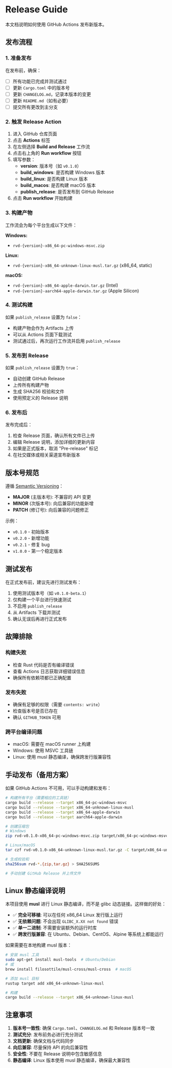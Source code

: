 # Release Guide

本文档说明如何使用 GitHub Actions 发布新版本。

## 发布流程

### 1. 准备发布

在发布前，确保：

- [ ] 所有功能已完成并测试通过
- [ ] 更新 `Cargo.toml` 中的版本号
- [ ] 更新 `CHANGELOG.md`，记录本版本的变更
- [ ] 更新 `README.md`（如有必要）
- [ ] 提交所有更改到主分支

### 2. 触发 Release Action

1. 进入 GitHub 仓库页面
2. 点击 **Actions** 标签
3. 在左侧选择 **Build and Release** 工作流
4. 点击右上角的 **Run workflow** 按钮
5. 填写参数：
   - **version**: 版本号（如 `v0.1.0`）
   - **build_windows**: 是否构建 Windows 版本
   - **build_linux**: 是否构建 Linux 版本
   - **build_macos**: 是否构建 macOS 版本
   - **publish_release**: 是否发布到 GitHub Release
6. 点击 **Run workflow** 开始构建

### 3. 构建产物

工作流会为每个平台生成以下文件：

**Windows:**
- `rvd-{version}-x86_64-pc-windows-msvc.zip`

**Linux:**
- `rvd-{version}-x86_64-unknown-linux-musl.tar.gz` (x86_64, static)

**macOS:**
- `rvd-{version}-x86_64-apple-darwin.tar.gz` (Intel)
- `rvd-{version}-aarch64-apple-darwin.tar.gz` (Apple Silicon)

### 4. 测试构建

如果 `publish_release` 设置为 `false`：

- 构建产物会作为 Artifacts 上传
- 可以从 Actions 页面下载测试
- 测试通过后，再次运行工作流并启用 `publish_release`

### 5. 发布到 Release

如果 `publish_release` 设置为 `true`：

- 自动创建 GitHub Release
- 上传所有构建产物
- 生成 SHA256 校验和文件
- 使用预定义的 Release 说明

### 6. 发布后

发布完成后：

1. 检查 Release 页面，确认所有文件已上传
2. 编辑 Release 说明，添加详细的更新内容
3. 如果是正式版本，取消 "Pre-release" 标记
4. 在社交媒体或相关渠道宣布新版本

## 版本号规范

遵循 [Semantic Versioning](https://semver.org/)：

- **MAJOR** (主版本号): 不兼容的 API 变更
- **MINOR** (次版本号): 向后兼容的功能新增
- **PATCH** (修订号): 向后兼容的问题修正

示例：
- `v0.1.0` - 初始版本
- `v0.2.0` - 新增功能
- `v0.2.1` - 修复 bug
- `v1.0.0` - 第一个稳定版本

## 测试发布

在正式发布前，建议先进行测试发布：

1. 使用测试版本号（如 `v0.1.0-beta.1`）
2. 仅构建一个平台进行快速测试
3. 不启用 `publish_release`
4. 从 Artifacts 下载并测试
5. 确认无误后再进行正式发布

## 故障排除

### 构建失败

- 检查 Rust 代码是否有编译错误
- 查看 Actions 日志获取详细错误信息
- 确保所有依赖项都已正确配置

### 发布失败

- 确保有足够的权限（需要 `contents: write`）
- 检查版本号是否已存在
- 确认 `GITHUB_TOKEN` 可用

### 跨平台编译问题

- macOS: 需要在 macOS runner 上构建
- Windows: 使用 MSVC 工具链
- Linux: 使用 musl 静态编译，确保跨发行版兼容性

## 手动发布（备用方案）

如果 GitHub Actions 不可用，可以手动构建和发布：

```bash
# 构建所有平台（需要相应的工具链）
cargo build --release --target x86_64-pc-windows-msvc
cargo build --release --target x86_64-unknown-linux-musl
cargo build --release --target x86_64-apple-darwin
cargo build --release --target aarch64-apple-darwin

# 创建压缩包
# Windows
zip rvd-v0.1.0-x86_64-pc-windows-msvc.zip target/x86_64-pc-windows-msvc/release/rvd.exe

# Linux/macOS
tar czf rvd-v0.1.0-x86_64-unknown-linux-musl.tar.gz -C target/x86_64-unknown-linux-musl/release rvd

# 生成校验和
sha256sum rvd-*.{zip,tar.gz} > SHA256SUMS

# 手动创建 GitHub Release 并上传文件
```

## Linux 静态编译说明

本项目使用 **musl** 进行 Linux 静态编译，而不是 glibc 动态链接。这样做的好处：

- ✅ **完全可移植**: 可以在任何 x86_64 Linux 发行版上运行
- ✅ **无依赖问题**: 不会出现 `GLIBC_X.XX not found` 错误
- ✅ **单一二进制**: 不需要安装额外的运行时库
- ✅ **跨发行版兼容**: 在 Ubuntu、Debian、CentOS、Alpine 等系统上都能运行

如果需要在本地构建 musl 版本：

```bash
# 安装 musl 工具
sudo apt-get install musl-tools  # Ubuntu/Debian
# 或
brew install filosottile/musl-cross/musl-cross  # macOS

# 添加 musl 目标
rustup target add x86_64-unknown-linux-musl

# 构建
cargo build --release --target x86_64-unknown-linux-musl
```

## 注意事项

1. **版本号一致性**: 确保 `Cargo.toml`、`CHANGELOG.md` 和 Release 版本号一致
2. **测试充分**: 发布前务必进行充分测试
3. **文档更新**: 确保文档与代码同步
4. **向后兼容**: 尽量保持 API 的向后兼容性
5. **安全性**: 不要在 Release 说明中包含敏感信息
6. **静态编译**: Linux 版本使用 musl 静态编译，确保最大兼容性
